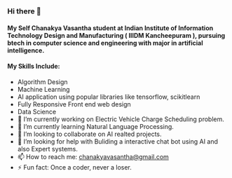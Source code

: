 ### Hi there 👋
#### My Self Chanakya Vasantha student at Indian Institute of Information Technology Design and Manufacturing ( IIIDM Kancheepuram ), pursuing btech in computer science and engineering with major in artificial intelligence.
#### My Skills Include: 
- Algorithm Design
- Machine Learning
- AI application using popular libraries like tensorflow, scikitlearn
- Fully Responsive Front end web design
- Data Science
- 🔭 I’m currently working on Electric Vehicle Charge Scheduling problem.
- 🌱 I’m currently learning Natural Language Processing.
- 👯 I’m looking to collaborate on AI realted projects.
- 🤔 I’m looking for help with Buliding a interactive chat bot using AI and also Expert systems.
- 📫 How to reach me: chanakyavasantha@gmail.com
- ⚡ Fun fact: Once a coder, never a loser.

